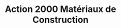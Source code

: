 ---
title: "Action 2000 Matériaux de Construction"
url: /marchand-dessalines/action-2000-materiaux-de-construction/
shop: hardware
---